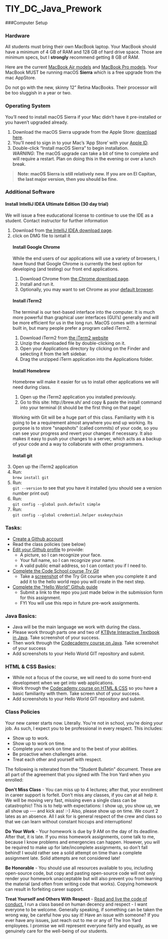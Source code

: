 # TIY_DC_Java_Prework

###Computer Setup

<h3 id="hardware">Hardware</h3>

<p>All students must bring their own MacBook laptop. Your MacBook should have a minimum of 4 GB of RAM and 128 GB of hard drive space. Those are minimum specs, but I <strong>strongly</strong> recommend getting 8 GB of RAM.</p>

<p>Here are the current <a href="http://www.apple.com/macbook-air/specs.html">MacBook Air models</a> and <a href="http://www.apple.com/macbook-pro/specs-retina/">MacBook Pro models</a>. Your MacBook MUST be running macOS <strong>Sierra</strong> which is a free upgrade from the mac AppStore.</p>

<p>Do not go with the new, skinny 12” Retina MacBooks. Their processor will be too sluggish in a year or two.</p>

<h3 id="operating-system">Operating System</h3>

<p>You’ll need to install macOS Sierra if your Mac didn’t have it pre-installed or you haven’t upgraded already.</p>

<ol>
  <li>Download the macOS Sierra upgrade from the Apple Store: <a href="https://itunes.apple.com/us/app/macos-sierra/id1127487414?mt=12">download here</a>.</li>
  <li>You’ll need to sign in to your Mac’s ‘App Store’ with your <a href="https://appleid.apple.com/">Apple ID</a>.</li>
  <li>Double-click “Install macOS Sierra” to begin installation.<br>
<em>WARNING</em>: The macOS upgrade can take a bit of time to complete and will require a restart. Plan on doing this in the evening or over a lunch break.</li>
</ol>

<blockquote>
  <p><strong>Note: macOS Sierra is still relatively new. If you are on El Capitan, the last major version, then you should be fine.</strong></p>
</blockquote>

<h3 id="additional-software">Additional Software</h3>


<h4 id="install-google-chrome">Install IntelliJ IDEA Ultimate Edition (30 day trial)</h4>

<p>We will issue a free euducational license to continue to use the IDE as a student.  Contact instructor for further information</p>

<ol>
  <li>Download from <a href="http://www.jetbrains.com/idea/#chooseYourEdition"> the IntelliJ IDEA download page</a>.</li>
  <li>click on DMG file to isntall it</li>

<h4 id="install-google-chrome">Install Google Chrome</h4>

<p>While the end users of our applications will use a variety of browsers, I have found that Google Chrome is currently the best option for developing (and testing) our front end applications.</p>

<ol>
  <li>Download Chrome from <a href="https://www.google.com/intl/en/chrome/browser/">the Chrome download page</a>.</li>
  <li>Install and run it.</li>
  <li>Optionally, you may want to set Chrome as your <a href="https://support.google.com/chrome/answer/95417?hl=en">default browser</a>.</li>
</ol>

<h4 id="install-iterm2">Install iTerm2</h4>

<p>The terminal is our text-based interface into the computer. It is much more powerful than graphical user interfaces (GUI’s) generally and will be more efficient for us in the long run. MacOS comes with a terminal built in, but many people prefer a program called iTerm2.</p>

<ol>
  <li>Download iTerm2 from <a href="https://www.iterm2.com/downloads.html">the iTerm2 website</a></li>
  <li>Unzip the downloaded file by double-clicking on it.</li>
  <li>Open your Applications directory by clicking on the Finder and selecting it from the left sidebar.</li>
  <li>Drag the unzipped iTerm application into the Applications folder.</li>
</ol>

<h4 id="install-homebrew">Install Homebrew</h4>

<p>Homebrew will make it easier for us to install other applications we will need during class.</p>

<ol>
  <li>Open up the iTerm2 application you installed previously.</li>
  <li>Go to this site: http://brew.sh/ and copy &amp; paste the install command into your terminal (it should be the first thing on that page(</li>
</ol>

<p>
Working with Git will be a huge part of this class. Familiarity with it is going to be a requirement almost anywhere you end up working. Its purpose is to store "snapshots" (called commits) of your code, so you can see your progress and revert your changes if necessary. It also makes it easy to push your changes to a server, which acts as a backup of your code and a way to collaborate with other programmers.</p>

<h4 id="install-git">Install git</h4>

<li>Open up the iTerm2 application</li>
  <li>Run:<br>
  <code class="highlighter-rouge">brew install git</code></li>
  <li>Run:<br>
  <code class="highlighter-rouge">git --version</code> to see that you have it installed (you should see a version number print out)</li>
  <li>Run:<br>
  <code class="highlighter-rouge">git config --global push.default simple</code></li>
  <li>Run:<br>
  <code class="highlighter-rouge">git config --global credential.helper osxkeychain</code></li>
</ol>


### Tasks:

* [Create a Github account](https://github.com/signup)
* Read the class policies (see below)
* [Edit your Github profile](https://github.com/settings/profile) to provide:
  * A picture, so I can recognize your face.
  * Your full name, so I can recognize your name.
  * A valid public email address, so I can contact you if I need to.
* [Complete the Code School course _Try Git_](https://www.codeschool.com/courses/try-git)
  * Take a [screenshot](https://support.apple.com/en-us/HT201361) of the Try Git course when you complete it and add it to the hello world repo you will create in the next step.
* [Complete the "Hello World" Github guide](https://guides.github.com/activities/hello-world/)
  * Submit a link to the repo you just made below in the submission form for this assignment.
  * FYI You will use this repo in future pre-work assignments.


### Java Basics: 

  * Java will be the main language we work with during the class. 
  * Please work through parts one and two of [KTByte Interactive Textbook in Java](https://www.ktbyte.com/java-tutorial/book). Take screenshot of your success. 
  * Then work through the [Codecademy course on Java](https://www.codecademy.com/en/courses/learn-java).  Take screenshot of your success
  * Add screenshots to your Hello World GIT repository and submit. 

### HTML & CSS Basics: 

  * While not a focus of the course, we will need to do some front-end development when we get into web applications. 
  * Work through the [Codecademy course on HTML & CSS](https://www.codecademy.com/en/tracks/web) so you have a basic familiarity with them.    Take screen shot of your success.
  * Add screenshots to your Hello World GIT repository and submit. 

### Class Policies

Your new career starts now. Literally. You're not in school, you're doing your job. As such, I expect you to be professional in every respect. This includes:

 * Show up to work.
 * Show up to work on time.
 * Complete your work on time and to the best of your abilities.
 * Be proactive when challenges arise.
 * Treat each other and yourself with respect.

The following is reiterated from the "Student Bulletin" document. These are all part of the agreement that you signed with The Iron Yard when you enrolled:

**Don't Miss Class** - You can miss up to 4 lectures; after that, your enrollment in career support is forfeit. Don't miss any classes, if you can at all help it. We will be moving very fast, missing even a single class can be catastrophic! This is to help with expectations: I show up, you show up, we all show up --- and kick ass! :-) Also, please show up on time. We count 2 lates as an absence. All I ask for is general respect of the crew and class so that we can learn without constant hiccups and interruptions!

**Do Your Work** - Your homework is due by 9 AM on the day of its deadline. After that, it is late. If you miss homework assignments, come talk to me, because I know problems and emergencies can happen. However, you will be required to make up for late/incomplete assignments, so don't fall behind! I would rather see a solid attempt on time than a complete assignment late. Solid attempts are not considered late!

**Be Honorable** - You should use all resources available to you, including open-source code, but copy and pasting open-source code will not only render your homework unacceptable but will also prevent you from learning the material (and often from writing code that works). Copying homework can result in forfeiting career support.

**Treat Yourself and Others With Respect** - [Read and live the code of conduct.](https://online.theironyard.com/library/paths/44/units/94/lessons/437) I run a class based on human decency and respect - I want everyone to be welcome. Generally speaking, if something can be taken the wrong way, be careful how you say it! Have an issue with someone? If you ever have any issues, just reach out to me or any of The Iron Yard employees. I promise we will represent everyone fairly and equally, as we genuinely care for the well-being of our students.

